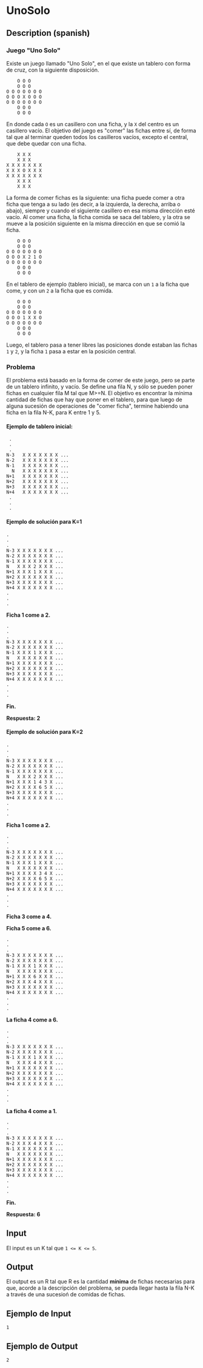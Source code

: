# UnoSolo

## Description (spanish)

### Juego "Uno Solo"
Existe un juego llamado "Uno Solo", en el que existe un tablero 
con forma de cruz, con la siguiente disposición.

```
    O O O    
    O O O    
O O O O O O O
O O O X O O O
O O O O O O O
    O O O    
    O O O    
```

En donde cada `O` es un casillero con una ficha, 
y la `X` del centro es un casillero vacío. 
El objetivo del juego es "comer" las fichas entre sí, 
de forma tal que al terminar queden todos los casilleros
vacíos, excepto el central, que debe quedar con una ficha.

```
    X X X    
    X X X    
X X X X X X X 
X X X O X X X 
X X X X X X X 
    X X X    
    X X X    
```

La forma de comer fichas es la siguiente: una ficha puede comer
a otra ficha que tenga a su lado (es decir, a la izquierda, la derecha,
arriba o abajo), siempre y cuando el siguiente casillero en esa misma
dirección esté vacío. Al comer una ficha, la ficha comida se saca del
tablero, y la otra se mueve a la posición siguiente en la misma dirección
en que se comió la ficha. 

```
    O O O    
    O O O    
O O O O O O O
O O O X 2 1 O
O O O O O O O
    O O O    
    O O O    
```

En el tablero de ejemplo (tablero inicial), se marca con 
un `1` a la ficha que come, y con un `2` a la ficha que es comida.

```
    O O O    
    O O O    
O O O O O O O
O O O 1 X X O
O O O O O O O
    O O O    
    O O O    
```

Luego, el tablero pasa a tener libres las posiciones donde
estaban las fichas `1` y `2`, y la ficha `1` pasa a estar
en la posición central.

### Problema

El problema está basado en la forma de comer de este juego,
pero se parte de un tablero infinito, y vacío. Se define
una fila N, y sólo se pueden poner fichas en cualquier fila M
tal que M>=N. El objetivo es encontrar la mínima cantidad de
fichas que hay que poner en el tablero, para que luego de
alguna sucesión de operaciones de "comer ficha", termine
habiendo una ficha en la fila N-K, para K entre 1 y 5.


#### Ejemplo de tablero inicial:

```
 .
 .
 .
N-3   X X X X X X X ...
N-2   X X X X X X X ...
N-1   X X X X X X X ...
  N   X X X X X X X ...
N+1   X X X X X X X ...
N+2   X X X X X X X ...
N+3   X X X X X X X ...
N+4   X X X X X X X ...
 .
 .
 .
```

#### Ejemplo de solución para K=1

```
.
.
.
N-3 X X X X X X X ...
N-2 X X X X X X X ...
N-1 X X X X X X X ...
N   X X X 2 X X X ...
N+1 X X X 1 X X X ...
N+2 X X X X X X X ...
N+3 X X X X X X X ...
N+4 X X X X X X X ...
.
.
.
```

**Ficha 1 come a 2.**

```
.
.
.
N-3 X X X X X X X ...
N-2 X X X X X X X ...
N-1 X X X 1 X X X ...
N   X X X X X X X ...
N+1 X X X X X X X ...
N+2 X X X X X X X ...
N+3 X X X X X X X ...
N+4 X X X X X X X ...
.
.
.
```

**Fin.**

**Respuesta: 2**

#### Ejemplo de solución para K=2

```
.
.
.
N-3 X X X X X X X ...
N-2 X X X X X X X ...
N-1 X X X X X X X ...
N   X X X 2 X X X ...
N+1 X X X 1 4 3 X ...
N+2 X X X X 6 5 X ...
N+3 X X X X X X X ...
N+4 X X X X X X X ...
.
.
.
```

**Ficha 1 come a 2.**

```
.
.
.
N-3 X X X X X X X ...
N-2 X X X X X X X ...
N-1 X X X 1 X X X ...
N   X X X X X X X ...
N+1 X X X X 3 4 X ...
N+2 X X X X 6 5 X ...
N+3 X X X X X X X ...
N+4 X X X X X X X ...
.
.
.
```

**Ficha 3 come a 4.**

**Ficha 5 come a 6.**

```
.
.
.
N-3 X X X X X X X ...
N-2 X X X X X X X ...
N-1 X X X 1 X X X ...
N   X X X X X X X ...
N+1 X X X 6 X X X ...
N+2 X X X 4 X X X ...
N+3 X X X X X X X ...
N+4 X X X X X X X ...
.
.
.
```

**La ficha 4 come a 6.**

```
.
.
.
N-3 X X X X X X X ...
N-2 X X X X X X X ...
N-1 X X X 1 X X X ...
N   X X X 4 X X X ...
N+1 X X X X X X X ...
N+2 X X X X X X X ...
N+3 X X X X X X X ...
N+4 X X X X X X X ...
.
.
.
```

**La ficha 4 come a 1.**

```
.
.
.
N-3 X X X X X X X ...
N-2 X X X 4 X X X ...
N-1 X X X X X X X ...
N   X X X X X X X ...
N+1 X X X X X X X ...
N+2 X X X X X X X ...
N+3 X X X X X X X ...
N+4 X X X X X X X ...
.
.
.
```

**Fin.**

**Respuesta: 6**

## Input
El input es un K tal que `1 <= K <= 5`.

## Output
El output es un R tal que R es la cantidad **mínima** de fichas 
necesarias para que, acorde a la descripción del problema,
se pueda llegar hasta la fila N-K a través de una sucesioń de
comidas de fichas.

## Ejemplo de Input
```
1
```

## Ejemplo de Output
```
2
```